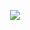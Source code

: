 

<p align="center">
  <a href="https://skillicons.dev">
    <img src="https://skillicons.dev/icons?i=git,cpp,arch,neovim,mysql" />
  </a>
</p>


